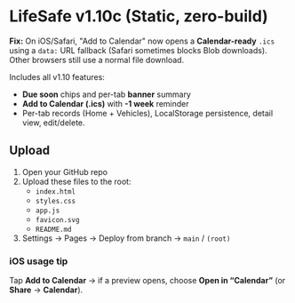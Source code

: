 # LifeSafe v1.10c (Static, zero-build)

**Fix:** On iOS/Safari, "Add to Calendar" now opens a **Calendar-ready** `.ics` using a `data:` URL fallback (Safari sometimes blocks Blob downloads).  
Other browsers still use a normal file download.

Includes all v1.10 features:
- **Due soon** chips and per-tab **banner** summary
- **Add to Calendar (.ics)** with **-1 week** reminder
- Per-tab records (Home + Vehicles), LocalStorage persistence, detail view, edit/delete.

## Upload
1) Open your GitHub repo
2) Upload these files to the root:
   - `index.html`
   - `styles.css`
   - `app.js`
   - `favicon.svg`
   - `README.md`
3) Settings → Pages → Deploy from branch → `main` / `(root)`

### iOS usage tip
Tap **Add to Calendar** → if a preview opens, choose **Open in “Calendar”** (or **Share** → **Calendar**).
